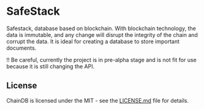 # SafeStack

Safestack, database based on blockchain. With blockchain technology, the data is immutable, and any change will disrupt the integrity of the chain and corrupt the data. It is ideal for creating a database to store important documents. 

!! Be careful, currently the project is in pre-alpha stage and is not fit for use because it is still changing the API. 

## License

ChainDB is licensed under the MIT - see the [LICENSE.md](LICENSE) file for details.
